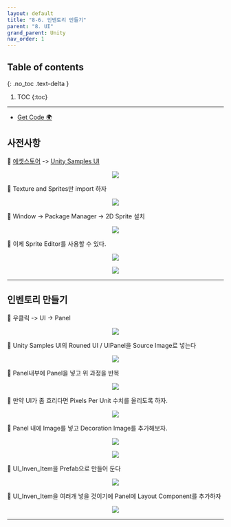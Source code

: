 ```yaml
---
layout: default
title: "8-6. 인벤토리 만들기"
parent: "8. UI"
grand_parent: Unity
nav_order: 1
---
```


## Table of contents
{: .no_toc .text-delta }

1. TOC
{:toc}

---

* [Get Code 🌍](https://github.com/EasyCoding-7/unity_tutorials/tree/8.6.1)

## 사전사항

🦝 [에셋스토어](https://assetstore.unity.com/) -> [Unity Samples UI](https://assetstore.unity.com/packages/essentials/ui-samples-25468)

<p align="center">
  <img src="https://taehyungs-programming-blog.github.io/blog/assets/images/csharp/unity/unity-8-6-1.png"/>
</p>

🦝 Texture and Sprites만 import 하자

<p align="center">
  <img src="https://taehyungs-programming-blog.github.io/blog/assets/images/csharp/unity/unity-8-6-2.png"/>
</p>

🦝 Window -> Package Manager -> 2D Sprite 설치

<p align="center">
  <img src="https://taehyungs-programming-blog.github.io/blog/assets/images/csharp/unity/unity-8-6-3.png"/>
</p>

🦝 이제 Sprite Editor를 사용할 수 있다.

<p align="center">
  <img src="https://taehyungs-programming-blog.github.io/blog/assets/images/csharp/unity/unity-8-6-4.png"/>
</p>

<p align="center">
  <img src="https://taehyungs-programming-blog.github.io/blog/assets/images/csharp/unity/unity-8-6-5.png"/>
</p>

---

## 인벤토리 만들기

🦝 우클릭 -> UI -> Panel

<p align="center">
  <img src="https://taehyungs-programming-blog.github.io/blog/assets/images/csharp/unity/unity-8-6-6.png"/>
</p>

🦝 Unity Samples UI의 Rouned UI / UIPanel을 Source Image로 넣는다

<p align="center">
  <img src="https://taehyungs-programming-blog.github.io/blog/assets/images/csharp/unity/unity-8-6-7.png"/>
</p>

🦝 Panel내부에 Panel을 넣고 위 과정을 반복

<p align="center">
  <img src="https://taehyungs-programming-blog.github.io/blog/assets/images/csharp/unity/unity-8-6-8.png"/>
</p>

🦝 만약 UI가 좀 흐리다면 Pixels Per Unit 수치를 올리도록 하자.

<p align="center">
  <img src="https://taehyungs-programming-blog.github.io/blog/assets/images/csharp/unity/unity-8-6-9.png"/>
</p>

🦝 Panel 내에 Image를 넣고 Decoration Image를 추가해보자.

<p align="center">
  <img src="https://taehyungs-programming-blog.github.io/blog/assets/images/csharp/unity/unity-8-6-10.png"/>
</p>

<p align="center">
  <img src="https://taehyungs-programming-blog.github.io/blog/assets/images/csharp/unity/unity-8-6-11.png"/>
</p>

🦝 UI_Inven_Item을 Prefab으로 만들어 둔다

<p align="center">
  <img src="https://taehyungs-programming-blog.github.io/blog/assets/images/csharp/unity/unity-8-6-12.png"/>
</p>

🦝 UI_Inven_Item을 여러개 넣을 것이기에 Panel에 Layout Component를 추가하자

<p align="center">
  <img src="https://taehyungs-programming-blog.github.io/blog/assets/images/csharp/unity/unity-8-6-13.png"/>
</p>

---
